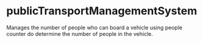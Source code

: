 # publicTransportManagementSystem
Manages the number of people who can board a vehicle using people counter do determine the number of people in the vehicle. 
